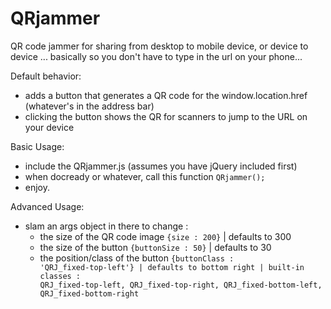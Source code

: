 QRjammer
========

QR code jammer for sharing from desktop to mobile device, or device to device ... basically so you don't have to type in the url on your phone...


Default behavior:
- adds a button that generates a QR code for the window.location.href (whatever's in the address bar)
- clicking the button shows the QR for scanners to jump to the URL on your device


Basic Usage:
- include the QRjammer.js (assumes you have jQuery included first)
- when docready or whatever, call this function <code>QRjammer();</code>
- enjoy.

Advanced Usage:
- slam an args object in there to change :
  - the size of the QR code image <code>{size : 200}</code> | defaults to 300
  - the size of the button <code>{buttonSize : 50}</code> | defaults to 30
  - the position/class of the button <code>{buttonClass : 'QRJ_fixed-top-left'} | defaults to bottom right | built-in classes : QRJ_fixed-top-left, QRJ_fixed-top-right, QRJ_fixed-bottom-left, QRJ_fixed-bottom-right 
